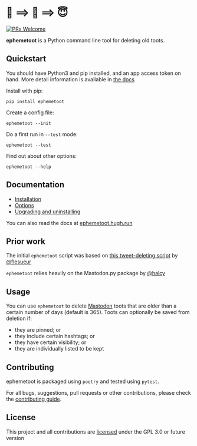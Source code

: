 # 🥳 ==> 🧼 ==> 😇
[![PRs Welcome](https://img.shields.io/badge/PRs-welcome-brightgreen.svg?style=flat-square)](http://makeapullrequest.com)  

**ephemetoot** is a Python command line tool for deleting old toots.

## Quickstart

You should have Python3 and pip installed, and an app access token on hand. More detail information is available in [the docs](https://ephemetoot.hugh.run)

Install with pip:
```shell
pip install ephemetoot
```
Create a config file:
```shell
ephemetoot --init
```
Do a first run in `--test` mode:
```shell
ephemetoot --test
```
Find out about other options:
```shell
ephemetoot --help
```

## Documentation
* [Installation](./docs/install.md)
* [Options](./docs/options.md)
* [Upgrading and uninstalling](./docs/upgrade.md)

You can also read the docs at [ephemetoot.hugh.run](https://ephemetoot.hugh.run)

## Prior work
The initial `ephemetoot` script was based on [this tweet-deleting script](https://gist.github.com/flesueur/bcb2d9185b64c5191915d860ad19f23f) by [@flesueur](https://github.com/flesueur)

`ephemetoot` relies heavily on the Mastodon.py package by [@halcy](https://github.com/halcy)

## Usage
You can use `ephemetoot` to delete [Mastodon](https://github.com/tootsuite/mastodon) toots that are older than a certain number of days (default is 365). Toots can optionally be saved from deletion if:
* they are pinned; or
* they include certain hashtags; or
* they have certain visibility; or
* they are individually listed to be kept

## Contributing
ephemetoot is packaged using `poetry` and tested using `pytest`.

For all bugs, suggestions, pull requests or other contributions, please check the [contributing guide](./docs/contributing.md).

## License
This project and all contributions are [licensed](./LICENSE) under the GPL 3.0 or future version
